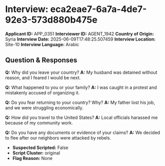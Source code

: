 # Interview: eca2eae7-6a7a-4de7-92e3-573d880b475e
**Applicant ID:** APP_0351
**Interviewer ID:** AGENT_1942
**Country of Origin:** Syria
**Interview Date:** 2025-06-09T17:48:25.507459
**Interview Location:** Site-10
**Interview Language:** Arabic

## Question & Responses

**Q:** Why did you leave your country?
**A:** My husband was detained without reason, and I feared I would be next.

**Q:** What happened to you or your family?
**A:** I was caught in a protest and mistakenly accused of organizing it.

**Q:** Do you fear returning to your country? Why?
**A:** My father lost his job, and we were struggling economically.

**Q:** How did you travel to the United States?
**A:** Local officials harassed me because of my community work.

**Q:** Do you have any documents or evidence of your claims?
**A:** We decided to flee after our neighbors were attacked by rebels.

- **Suspected Scripted:** False
- **Script Cluster:** original
- **Flag Reason:** None